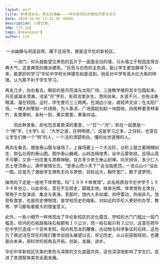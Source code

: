 ```yaml
---
layout: post
title: 树青绿水长，黑瓦白墙幽————华伦新校区的那些风景与文化
date: 2020-10-02 13:32:20 +0800
description: 小报文章。
img: lch.jpg
tags: [newspaper]
author: lch
---
```


​        一派幽静与闲适自得，藏于这闹市，便是这华伦的新校区。

　　一进门，仰头就能望见黑色的瓦片于一面面全白的墙，马头墙立于校园显得古典大气，这是典型的微派建筑。“灰色与白色的主色调，能让学生更加静得下心来，能更好的学习”华伦中学校长林捷东如是说到。他反对中学有高大红大紫的砖墙，认为那不利于学生学习。

 再走几步，向右看去，眼前的是月亮湖与太阳广场，三座教学楼将其半包围起来。月亮湖湖水清澈，池呈“月”字形，有荷池里杂生，清风徐来，水波不兴，也有淡香暗涌，漫在校园。这时，学生便可三三两两，在湖边小坐，或轻声交谈；在太阳广场，一棵大树擎起一片绿荫，为人乘凉，广场围起划起一块圆地，四周种着青林翠竹，各类果树，金秋一到，果实累累，果香四溢。

　　但此种景象，却也包含着更深的寓意，一“日”一“月”，和在一起便是一个“明”字。《大学》云：“大学之道，在明明德。”，这是学习之本，之目标。也意在让学生们做一个“明”的人，一个活的清楚明白，懂的处世道理的人。

再向左看去，便是泰山图与操场了。上操场要上一个大台阶，台阶上就立着栩栩如生、恢弘壮观的泰山图，图中泰山巍峨，山岭连绵俊秀，谷中云雾弥绕，显得山高不可攀，又添一份庄重与肃穆神秘，自古多少帝王泰山封禅，向天倾诉，多少仁人志士登顶泰山，满怀豪情壮志。“登泰山而小天下”“会当临绝顶，一览众山小”设此一图，应是为了激励学生拥有志向与梦想，目标远大，胸怀宽广，敢于逐梦吧。

 操场向下走是一座地下体育馆，叫“１９９４体育馆”。此名称原自华伦中学于１９９４年创立，以此命名，意在不忘校史，脚踏实地，继承光辉。体育馆有主席台，常用于大型演讲、集会与表演，至那时，馆内人多如潮，欢呼雷动，热闹非凡。馆旁有食堂，也是校史博物馆，是学校历史的缩影，对如近的华伦人更好的办学、教育、学习都有着极大的借鉴意义。

此外，一些小细节一样体现出了华伦新校区的文化蕴含。学校的大门门槛比一般门槛高，校内的石板路每块石板都有１０公分，而一般石板只有３公分，这意在把华伦中学打造成一个百年老校。校内有恐龙的雕像，古动物与科学象征的石砖，这也为了阐述活在现在的我们要学会回头展望过去，牢记历史，从以前获取经验，也要面向未来，用科学的视角去开拓，创新，发展，进步。

 华伦中学新校区优美的景色与深厚的文化底蕴共存，这也深深地影响了学生们，促进了其德智体美劳全面发展。